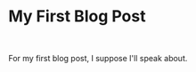 <h1 Style= text-align: center; >My First Blog Post</h1>

<br>

<p>For my first blog post, I suppose I'll speak about.</p>


